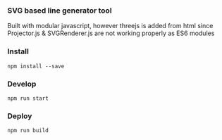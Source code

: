 ### SVG based line generator tool
Built with modular javascript, however threejs is added from html since Projector.js & SVGRenderer.js are not working properly as ES6 modules

### Install
`npm install --save`

### Develop
`npm run start`

### Deploy
`npm run build`
